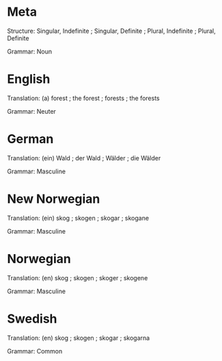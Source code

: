 Meta
====

Structure: Singular, Indefinite ; Singular, Definite ; Plural, Indefinite ; Plural, Definite

Grammar:   Noun



English
=======

Translation: (a) forest ; the forest ; forests ; the forests

Grammar:     Neuter



German
======

Translation: (ein) Wald ; der Wald ; Wälder ; die Wälder

Grammar:     Masculine



New Norwegian
=============

Translation: (ein) skog ; skogen ; skogar ; skogane

Grammar:     Masculine



Norwegian
=========

Translation: (en) skog ; skogen ; skoger ; skogene

Grammar:     Masculine



Swedish
=======

Translation: (en) skog ; skogen ; skogar ; skogarna

Grammar:     Common
